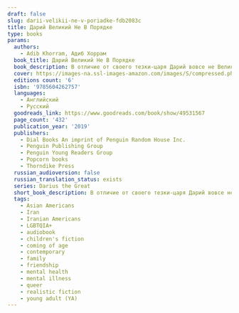 ```yaml
---
draft: false
slug: darii-velikii-ne-v-poriadke-fdb2083c
title: Дарий Великий Не В Порядке
type: books
params:
  authors:
    - Adib Khorram, Адиб Хоррам
  book_title: Дарий Великий Не В Порядке
  book_description: В отличие от своего тезки-царя Дарий вовсе не Великий. Он наполовину перс, но всю жизнь прожил в Портленде. В раннем возрасте Дарию диагностировали клиническую депрессию, и, несмотря на лечение, ему все еще сложно найти общий язык со сверстниками. Узнав, что его дедушка серьезно болен, Дарий вместе с семьей впервые отправляется в Иран. Там он знакомится с соседским мальчиком Сухрабом, дружба с которым навсегда меняет его жизнь.
  cover: https://images-na.ssl-images-amazon.com/images/S/compressed.photo.goodreads.com/books/1563370922l/49531567.jpg
  editions count: '6'
  isbn: '9785604262757'
  languages:
    - Английский
    - Русский
  goodreads_link: https://www.goodreads.com/book/show/49531567
  page_count: '432'
  publication_year: '2019'
  publishers:
    - Dial Books An imprint of Penguin Random House Inc.
    - Penguin Publishing Group
    - Penguin Young Readers Group
    - Popcorn books
    - Thorndike Press
  russian_audioversion: false
  russian_translation_status: exists
  series: Darius the Great
  short_book_description: В отличие от своего тезки-царя Дарий вовсе не Великий. Он наполовину перс, но всю жизнь прожил в Портленде.
  tags:
    - Asian Americans
    - Iran
    - Iranian Americans
    - LGBTQIA+
    - audiobook
    - children's fiction
    - coming of age
    - contemporary
    - family
    - friendship
    - mental health
    - mental illness
    - queer
    - realistic fiction
    - young adult (YA)
---
```


